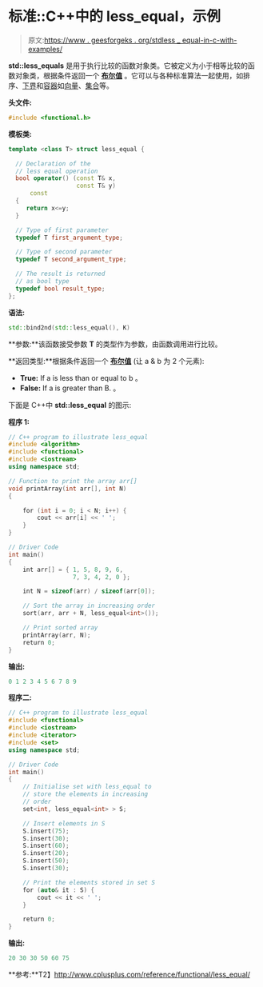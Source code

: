 # 标准::C++中的 less_equal，示例

> 原文:[https://www . geesforgeks . org/stdless _ equal-in-c-with-examples/](https://www.geeksforgeeks.org/stdless_equal-in-c-with-examples/)

**std::less_equals** 是用于执行比较的函数对象类。它被定义为小于相等比较的函数对象类，根据条件返回一个 [**布尔值**](https://www.geeksforgeeks.org/bool-data-type-in-c/) 。它可以与各种标准算法一起使用，如排序、[下界](https://www.geeksforgeeks.org/upper_bound-and-lower_bound-for-vector-in-cpp-stl/)和[容器](https://www.geeksforgeeks.org/containers-cpp-stl/)如[向量](https://www.geeksforgeeks.org/vector-in-cpp-stl/)、[集合](https://www.geeksforgeeks.org/set-in-cpp-stl/)等。

**头文件:**

```cpp
#include <functional.h>

```

**模板类:**

```cpp
template <class T> struct less_equal {

  // Declaration of the 
  // less equal operation 
  bool operator() (const T& x,
                   const T& y) 
      const 
  {
     return x<=y;
  }

  // Type of first parameter
  typedef T first_argument_type;

  // Type of second parameter
  typedef T second_argument_type;

  // The result is returned
  // as bool type
  typedef bool result_type;
};

```

**语法:**

```cpp
std::bind2nd(std::less_equal(), K)

```

**参数:**该函数接受参数 **T** 的类型作为参数，由函数调用进行比较。

**返回类型:**根据条件返回一个 [**布尔值**](https://www.geeksforgeeks.org/bool-data-type-in-c/) (让 a & b 为 2 个元素):

*   **True:** If a is less than or equal to b 。
*   **False:** If a is greater than B. 。

下面是 C++中 **std::less_equal** 的图示:

**程序 1:**

```cpp
// C++ program to illustrate less_equal
#include <algorithm>
#include <functional>
#include <iostream>
using namespace std;

// Function to print the array arr[]
void printArray(int arr[], int N)
{

    for (int i = 0; i < N; i++) {
        cout << arr[i] << ' ';
    }
}

// Driver Code
int main()
{
    int arr[] = { 1, 5, 8, 9, 6,
                  7, 3, 4, 2, 0 };

    int N = sizeof(arr) / sizeof(arr[0]);

    // Sort the array in increasing order
    sort(arr, arr + N, less_equal<int>());

    // Print sorted array
    printArray(arr, N);
    return 0;
}
```

**输出:**

```cpp
0 1 2 3 4 5 6 7 8 9

```

**程序二:**

```cpp
// C++ program to illustrate less_equal
#include <functional>
#include <iostream>
#include <iterator>
#include <set>
using namespace std;

// Driver Code
int main()
{
    // Initialise set with less_equal to
    // store the elements in increasing
    // order
    set<int, less_equal<int> > S;

    // Insert elements in S
    S.insert(75);
    S.insert(30);
    S.insert(60);
    S.insert(20);
    S.insert(50);
    S.insert(30);

    // Print the elements stored in set S
    for (auto& it : S) {
        cout << it << ' ';
    }

    return 0;
}
```

**输出:**

```cpp
20 30 30 50 60 75

```

**参考:**T2】http://www.cplusplus.com/reference/functional/less_equal/